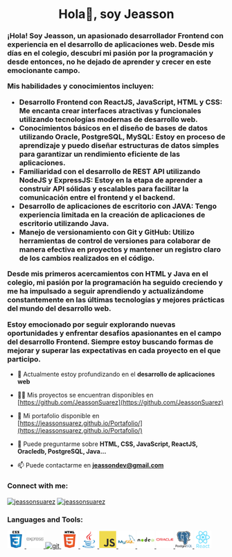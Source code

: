 <h1 align="center">Hola👋, soy Jeasson</h1>
<h3 align="left">¡Hola! Soy Jeasson, un apasionado desarrollador Frontend con experiencia en el desarrollo de aplicaciones web. Desde mis días en el colegio, descubrí mi pasión por la programación y desde entonces, no he dejado de aprender y crecer en este emocionante campo.

Mis habilidades y conocimientos incluyen:

- Desarrollo Frontend con ReactJS, JavaScript, HTML y CSS: Me encanta crear interfaces atractivas y funcionales utilizando tecnologías modernas de desarrollo web.
- Conocimientos básicos en el diseño de bases de datos utilizando Oracle, PostgreSQL, MySQL: Estoy en proceso de aprendizaje y puedo diseñar estructuras de datos simples para garantizar un rendimiento eficiente de las aplicaciones.
- Familiaridad con el desarrollo de REST API utilizando NodeJS y ExpressJS: Estoy en la etapa de aprender a construir API sólidas y escalables para facilitar la comunicación entre el frontend y el backend.
- Desarrollo de aplicaciones de escritorio con JAVA: Tengo experiencia limitada en la creación de aplicaciones de escritorio utilizando Java.
- Manejo de versionamiento con Git y GitHub: Utilizo herramientas de control de versiones para colaborar de manera efectiva en proyectos y mantener un registro claro de los cambios realizados en el código.

Desde mis primeros acercamientos con HTML y Java en el colegio, mi pasión por la programación ha seguido creciendo y me ha impulsado a seguir aprendiendo y actualizándome constantemente en las últimas tecnologías y mejores prácticas del mundo del desarrollo web.

Estoy emocionado por seguir explorando nuevas oportunidades y enfrentar desafíos apasionantes en el campo del desarrollo Frontend. Siempre estoy buscando formas de mejorar y superar las expectativas en cada proyecto en el que participo.</h3>

- 🌱 Actualmente estoy profundizando en el **desarrollo de aplicaciones web**

- 👨‍💻 Mis proyectos se encuentran disponibles en [https://github.com/JeassonSuarez](https://github.com/JeassonSuarez)

- 📝 Mi portafolio disponible en [https://jeassonsuarez.github.io/Portafolio/](https://jeassonsuarez.github.io/Portafolio/)

- 💬 Puede preguntarme sobre **HTML, CSS, JavaScript, ReactJS, Oracledb, PostgreSQL, Java...**

- 📫 Puede contactarme en **jeassondev@gmail.com**

<h3 align="left">Connect with me:</h3>
<p align="left">
<a href="https://linkedin.com/in/jeassonsuarez" target="blank"><img align="center" src="https://raw.githubusercontent.com/rahuldkjain/github-profile-readme-generator/master/src/images/icons/Social/linked-in-alt.svg" alt="jeassonsuarez" height="30" width="40" /></a>
<a href="https://www.hackerrank.com/jeassonsuarez" target="blank"><img align="center" src="https://raw.githubusercontent.com/rahuldkjain/github-profile-readme-generator/master/src/images/icons/Social/hackerrank.svg" alt="jeassonsuarez" height="30" width="40" /></a>
</p>

<h3 align="left">Languages and Tools:</h3>
<p align="left"> <a href="https://www.w3schools.com/css/" target="_blank" rel="noreferrer"> <img src="https://raw.githubusercontent.com/devicons/devicon/master/icons/css3/css3-original-wordmark.svg" alt="css3" width="40" height="40"/> </a> <a href="https://expressjs.com" target="_blank" rel="noreferrer"> <img src="https://raw.githubusercontent.com/devicons/devicon/master/icons/express/express-original-wordmark.svg" alt="express" width="40" height="40"/> </a> <a href="https://git-scm.com/" target="_blank" rel="noreferrer"> <img src="https://www.vectorlogo.zone/logos/git-scm/git-scm-icon.svg" alt="git" width="40" height="40"/> </a> <a href="https://www.w3.org/html/" target="_blank" rel="noreferrer"> <img src="https://raw.githubusercontent.com/devicons/devicon/master/icons/html5/html5-original-wordmark.svg" alt="html5" width="40" height="40"/> </a> <a href="https://www.java.com" target="_blank" rel="noreferrer"> <img src="https://raw.githubusercontent.com/devicons/devicon/master/icons/java/java-original.svg" alt="java" width="40" height="40"/> </a> <a href="https://developer.mozilla.org/en-US/docs/Web/JavaScript" target="_blank" rel="noreferrer"> <img src="https://raw.githubusercontent.com/devicons/devicon/master/icons/javascript/javascript-original.svg" alt="javascript" width="40" height="40"/> </a> <a href="https://www.mysql.com/" target="_blank" rel="noreferrer"> <img src="https://raw.githubusercontent.com/devicons/devicon/master/icons/mysql/mysql-original-wordmark.svg" alt="mysql" width="40" height="40"/> </a> <a href="https://nodejs.org" target="_blank" rel="noreferrer"> <img src="https://raw.githubusercontent.com/devicons/devicon/master/icons/nodejs/nodejs-original-wordmark.svg" alt="nodejs" width="40" height="40"/> </a> <a href="https://www.oracle.com/" target="_blank" rel="noreferrer"> <img src="https://raw.githubusercontent.com/devicons/devicon/master/icons/oracle/oracle-original.svg" alt="oracle" width="40" height="40"/> </a> <a href="https://www.postgresql.org" target="_blank" rel="noreferrer"> <img src="https://raw.githubusercontent.com/devicons/devicon/master/icons/postgresql/postgresql-original-wordmark.svg" alt="postgresql" width="40" height="40"/> </a> <a href="https://reactjs.org/" target="_blank" rel="noreferrer"> <img src="https://raw.githubusercontent.com/devicons/devicon/master/icons/react/react-original-wordmark.svg" alt="react" width="40" height="40"/> </a> </p>



